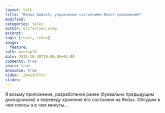 ```yaml
---
layout: talk
title: "Redux &mdash; управление состоянием React-приложений"
modified:
categories: talks
author: elifantiev_oleg
excerpt:
tags: [react, redux]
image:
  feature:
talk: meetup10
date: 2015-10-30T19:00:00+04:00
comments: true
share: true
announce: true 
video: _2NeGzHTnlU
slides: 
---
```


Я возьму приложение, разработаное ранее (буквально предыдущим докладчиком) и переведу хранение его состояния 
на Redux. Обсудим в чем плюсы а в чем минусы...
